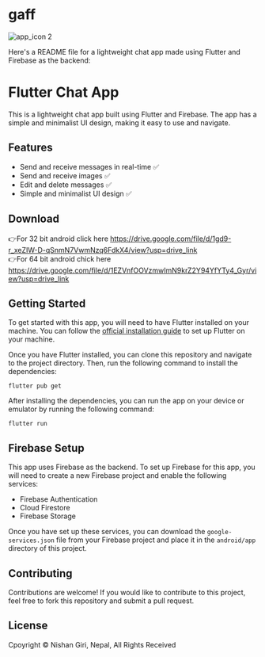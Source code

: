 # gaff

![app_icon 2](https://github.com/Nishan123/Gaff/assets/79587376/542a2e5d-de8e-44e1-a91f-213a96b66221)

Here's a README file for a lightweight chat app made using Flutter and Firebase as the backend:

# Flutter Chat App

This is a lightweight chat app built using Flutter and Firebase. The app has a simple and minimalist UI design, making it easy to use and navigate.

## Features

- Send and receive messages in real-time ✅
- Send and receive images ✅
- Edit and delete messages ✅
- Simple and minimalist UI design ✅

## Download
👉For 32 bit android click here https://drive.google.com/file/d/1gd9-r_xeZIW-D-qSnmN7VwmNzq6FdkX4/view?usp=drive_link                                                                                                                                                                                          
👉For 64 bit android chick here https://drive.google.com/file/d/1EZVnfOOVzmwImN9krZ2Y94YfYTy4_Gyr/view?usp=drive_link

## Getting Started

To get started with this app, you will need to have Flutter installed on your machine. You can follow the [official installation guide](https://flutter.dev/docs/get-started/install) to set up Flutter on your machine.

Once you have Flutter installed, you can clone this repository and navigate to the project directory. Then, run the following command to install the dependencies:

```
flutter pub get
```

After installing the dependencies, you can run the app on your device or emulator by running the following command:

```
flutter run
```

## Firebase Setup

This app uses Firebase as the backend. To set up Firebase for this app, you will need to create a new Firebase project and enable the following services:

- Firebase Authentication
- Cloud Firestore
- Firebase Storage

Once you have set up these services, you can download the `google-services.json` file from your Firebase project and place it in the `android/app` directory of this project.

## Contributing

Contributions are welcome! If you would like to contribute to this project, feel free to fork this repository and submit a pull request.

## License

Cpoyright © Nishan Giri, Nepal, All Rights Received
